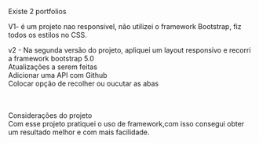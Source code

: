 Existe 2 portfolios

V1- é um projeto nao responsivel, não utilizei o framework Bootstrap, fiz todos os estilos no CSS. </br> 

v2 - Na segunda versão do projeto, apliquei um layout responsivo e recorri a framework bootstrap 5.0 </br>
 Atualizações a serem feitas </br>
 Adicionar uma API com Github </br>
 Colocar opção de recolher ou oucutar as abas </br></br> </br>

Considerações do projeto </br>
 Com esse projeto pratiquei o uso de framework,com isso consegui obter um resultado melhor e com mais facilidade.</br>


 